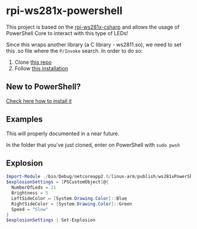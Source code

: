 # rpi-ws281x-powershell

This project is based on the [rpi-ws281x-csharp](https://github.com/rpi-ws281x/rpi-ws281x-csharp) and allows the usage of PowerShell Core to interact with this type of LEDs!

Since this wraps another library (a C library - ws2811.so), we need to set this .so file where the `P/Invoke` search. In order to do so:

1. Clone [this repo](https://github.com/jgarff/rpi_ws281x/tree/e4a05d6538c02bb9714f2efc6630f2bfdcf35bf6#build)
2. Follow [this installation](https://github.com/jgarff/rpi_ws281x/tree/e4a05d6538c02bb9714f2efc6630f2bfdcf35bf6#build)

## New to PowerShell?

[Check here how to install it](https://github.com/PowerShell/PowerShell/tree/master/docs/installation/linux.md#raspbian)

## Examples

This will properly documented in a near future.

In the folder that you've just cloned, enter on PowerShell with `sudo pwsh`

## Explosion

```powershell
Import-Module ./bin/Debug/netcoreapp2.0/linux-arm/publish/ws281xPowerShell.dll
$explosionSettings = [PSCustomObject]@{
  NumberOfLeds = 21
  Brightness = 5
  LeftSideColor = [System.Drawing.Color]::Blue
  RightSideColor = [System.Drawing.Color]::Green
  Speed = "Slow"
}
$explosionSettings | Set-Explosion
```
